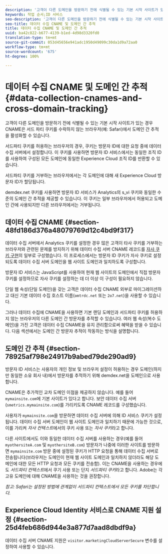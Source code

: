 ```yaml
---
description: '고객이 다른 도메인을 방문하기 전에 식별될 수 있는 기본 시작 사이트가 있는 경우 CNAME은 서드 파티 쿠키를 수락하지 않는 브라우저(예: Safari)에서 도메인 간 추적을 활성화할 수 있습니다.'
keywords: 작업 순서;ID 서비스
seo-description: '고객이 다른 도메인을 방문하기 전에 식별될 수 있는 기본 시작 사이트가 있는 경우 CNAME은 서드 파티 쿠키를 수락하지 않는 브라우저(예: Safari)에서 도메인 간 추적을 활성화할 수 있습니다.'
seo-title: 데이터 수집 CNAME 및 도메인 간 추적
title: 데이터 수집 CNAME 및 도메인 간 추적
uuid: ba42c822-b677-4139-b1ed-4d98d3320fd0
translation-type: tm+mt
source-git-commit: 053d45656e941adc1950d49099c30da1d9a72aa0
workflow-type: tm+mt
source-wordcount: '675'
ht-degree: 100%

---
```



# 데이터 수집 CNAME 및 도메인 간 추적{#data-collection-cnames-and-cross-domain-tracking}

고객이 다른 도메인을 방문하기 전에 식별될 수 있는 기본 시작 사이트가 있는 경우 CNAME은 서드 파티 쿠키를 수락하지 않는 브라우저(예: Safari)에서 도메인 간 추적을 활성화할 수 있습니다.

서드파티 쿠키를 허용하는 브라우저의 경우, 쿠키는 방문자 ID에 대한 요청 중에 데이터 수집 서버에서 설정합니다. 이 쿠키를 사용하면 방문자 ID 서비스에서는 동일한 조직 ID를 사용하여 구성된 모든 도메인에 동일한 Experience Cloud 조직 ID를 반환할 수 있습니다.

서드파티 쿠키를 거부하는 브라우저에서는 각 도메인에 대해 새 Experience Cloud 방문자 ID가 할당됩니다.

demdex.net 쿠키를 사용하면 방문자 ID 서비스가 Analytics의 s_vi 쿠키와 동일한 수준의 도메인 간 추적을 제공할 수 있습니다. 이 쿠키는 일부 브라우저에서 허용되고 도메인 간에 사용되지만 다른 브라우저에서는 거부됩니다.

## 데이터 수집 CNAME {#section-48fd186d376a48079769d12c4bd9f317}

데이터 수집 서버에서 Analytics 쿠키를 설정한 경우 많은 고객이 타사 쿠키를 거부하는 브라우저와 관련된 문제를 방지하기 위해 데이터 수집 서버 CNAME 레코드를 [자사 쿠키 구현](https://docs.adobe.com/content/help/ko-KR/core-services/interface/ec-cookies/cookies-first-party.html)의 일부로 구성했습니다. 이 프로세스에서는 방문자 ID 쿠키가 자사 쿠키로 설정되도록 데이터 수집 서버 도메인을 웹 사이트 도메인과 일치하도록 구성합니다.

방문자 ID 서비스는 JavaScript를 사용하여 현재 웹 사이트의 도메인에서 직접 방문자 쿠키를 설정하므로 자사 쿠키를 설정하는 데 더 이상 이 구성이 필요하지 않습니다.

단일 웹 속성(단일 도메인)을 갖는 고객은 데이터 수집 CNAME 외부로 마이그레이션하고 대신 기본 데이터 수집 호스트 이름(`omtrdc.net` 또는 `2o7.net`)을 사용할 수 있습니다.

그러나 데이터 수집에 CNAME을 사용하면 기본 랜딩 도메인과 서드파티 쿠키를 허용하지 않는 브라우저의 다른 도메인 간 방문자를 추적할 수 있습니다. 여러 웹 속성(복수 도메인)을 가진 고객은 데이터 수집 CNAME을 유지 관리함으로써 혜택을 받을 수 있습니다. 다음 섹션에서는 도메인 간 방문자 추적이 작동하는 방식을 설명합니다.

## 도메인 간 추적 {#section-78925af798e24917b9abed79de290ad9}

방문자 ID 서비스는 사용자의 개인 정보 및 브라우저 설정이 허용하는 경우 도메인(하지만 동일한 소유 회사 내)에서 방문자를 추적하기 위해 demdex.net을 도메인으로 사용합니다.

CNAME은 추가적인 교차 도메인 이점을 제공하지 않습니다. 예를 들어 `mymainsite.com`에 기본 사이트가 있다고 합니다. 보안 데이터 수집 서버(`smetrics.mymainsite.com`)를 가리키도록 CNAME 레코드를 구성했습니다.

사용자가 `mymainsite.com`을 방문하면 데이터 수집 서버에 의해 ID 서비스 쿠키가 설정됩니다. 데이터 수집 서버 도메인이 웹 사이트 도메인과 일치하기 때문에 가능한 것으로, 이를 가리켜 *자사 컨텍스트*&#x200B;에서의 쿠키 사용 또는 *자사 쿠키*&#x200B;라고 합니다.

다른 사이트에서도 이와 동일한 데이터 수집 서버를 사용하는 경우(예를 들어 `myothersiteA.com` 및 `myothersiteB.com`) 방문자가 나중에 이러한 사이트를 방문하면 `mymainsite.com` 방문 중에 설정된 쿠키가 HTTP 요청을 통해 데이터 수집 서버로 전송됩니다(브라우저는 도메인이 현재 웹 사이트 도메인과 일치하지 않더라도 해당 도메인에 대한 모든 HTTP 요청과 모든 쿠키를 전송함). 이는 CNAME을 사용하는 경우에도 *서드파티 컨텍스트*&#x200B;에서 쿠기 사용 또는 단지 *서드파티 쿠키*&#x200B;라고 합니다. Adobe는 각 고유 도메인에 대해 CNAME을 사용하는 것을 권장합니다.

*참고: Safari는 설정된 방법에 관계없이 서드파티 컨텍스트에서 모든 쿠키를 차단합니다.*

## Experience Cloud Identity 서비스로 CNAME 지원 설정 {#section-25d4feb686d944e3a877d7aad8dbdf9a}

데이터 수집 서버 CNAME 지원은 `visitor.marketingCloudServerSecure` 변수를 설정하여 사용할 수 있습니다.
